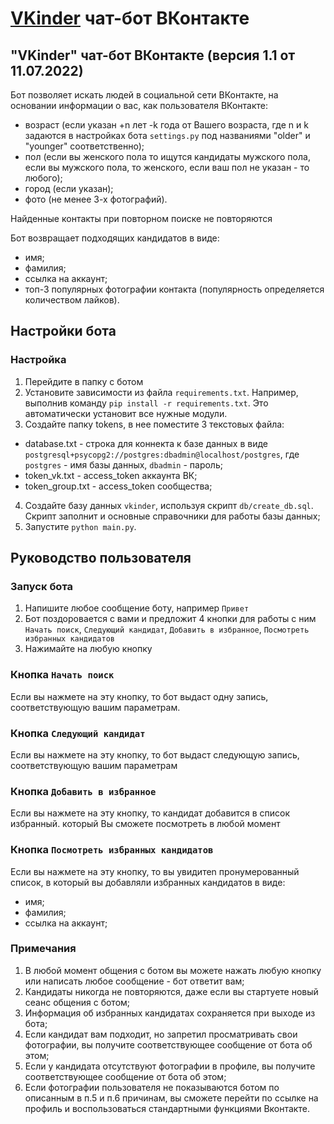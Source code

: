 # [VKinder](https://vk.com/public213985884 "Бот знакомств") чат-бот ВКонтакте
## "VKinder" чат-бот ВКонтакте (версия 1.1 от 11.07.2022)

Бот позволяет искать людей в социальной сети ВКонтакте, на основании информации о вас, как пользователя ВКонтакте:
- возраст (если указан +n лет -k года от Вашего возраста, где n и k задаются в настройках бота `settings.py` под названиями "older" и "younger" соответственно);
- пол (если вы женского пола то ищутся кандидаты мужского пола, если вы мужского пола, то женского, если ваш пол не указан - то любого);
- город (если указан);
- фото (не менее 3-х фотографий).

Найденные контакты при повторном поиске не повторяются

Бот возвращает подходящих кандидатов в виде:
- имя;
- фамилия;
- ссылка на аккаунт;
- топ-3 популярных фотографии контакта (популярность определяется количеством лайков).

## Настройки бота

### Настройка
1. Перейдите в папку с ботом
2. Установите зависимости из файла `requirements.txt`. Например, выполнив команду `pip install -r requirements.txt`. Это автоматически установит все нужные модули.
3. Создайте папку tokens, в нее поместите 3 текстовых файла:
- database.txt - строка для коннекта к базе данных в виде `postgresql+psycopg2://postgres:dbadmin@localhost/postgres`, 
                   где `postgres` - имя базы данных, `dbadmin` - пароль;
- token_vk.txt - access_token аккаунта ВК;
- token_group.txt - access_token сообщества;
4. Создайте базу данных `vkinder`, используя скрипт `db/create_db.sql`. Скрипт заполнит и основные справочники для работы базы данных;
5. Запустите `python main.py`.

## Руководство пользователя

### Запуск бота
1. Напишите любое сообщение боту, например `Привет`
2. Бот поздоровается с вами и предложит 4 кнопки для работы с ним `Начать поиск`, 
   `Cледующий кандидат`, `Добавить в избранное`, `Посмотреть избранных кандидатов`
3. Нажимайте на любую кнопку

### Кнопка `Начать поиск`
Если вы нажмете на эту кнопку, то бот выдаст одну запись, соответствующую вашим параметрам.

### Кнопка `Следующий кандидат`
Если вы нажмете на эту кнопку, то бот выдаст следующую запись, соответствующую вашим параметрам

### Кнопка `Добавить в избранное`
Если вы нажмете на эту кнопку, то кандидат добавится в список избранный. который Вы сможете посмотреть в любой момент
 
### Кнопка `Посмотреть избранных кандидатов`
Если вы нажмете на эту кнопку, то вы увидитеn пронумерованный список, в который вы добавляли избранных кандидатов в виде:
- имя;
- фамилия;
- ссылка на аккаунт;


### Примечания
1. В любой момент общения с ботом вы можете нажать любую кнопку или написать любое сообщение - бот ответит вам; 
2. Кандидаты никогда не повторяются, даже если вы стартуете новый сеанс общения с ботом;
3. Информация об избранных кандидатах сохраняется при выходе из бота;
4. Если кандидат вам подходит, но запретил просматривать свои фотографии, вы получите соответствующее сообщение от бота об этом;
5. Если у кандидата отсутствуют фотографии в профиле, вы получите соответствующее сообщение от бота об этом;
6. Если фотографии пользователя не показываются ботом по описанным в п.5 и п.6 причинам, вы сможете перейти по ссылке на профиль и воспользоваться стандартными функциями Вконтакте.